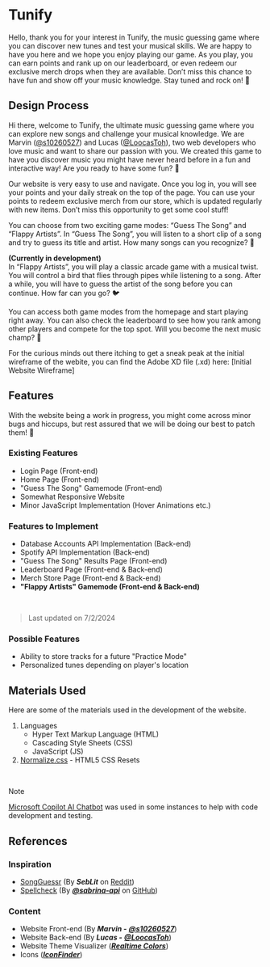 # Tunify

Hello, thank you for your interest in Tunify, the music guessing game where you can discover new tunes and test your musical skills. We are happy to have you here and we hope you enjoy playing our game. As you play, you can earn points and rank up on our leaderboard, or even redeem our exclusive merch drops when they are available. Don’t miss this chance to have fun and show off your music knowledge. Stay tuned and rock on! 🎸

## Design Process

Hi there, welcome to Tunify, the ultimate music guessing game where you can explore new songs and challenge your musical knowledge. We are Marvin ([@s10260527](https://github.com/s10260527)) and Lucas ([@LoocasToh](https://github.com/LoocasToh)), two web developers who love music and want to share our passion with you. We created this game to have you discover music you might have never heard before in a fun and interactive way! Are you ready to have some fun? 🎵

Our website is very easy to use and navigate. Once you log in, you will see your points and your daily streak on the top of the page. You can use your points to redeem exclusive merch from our store, which is updated regularly with new items. Don’t miss this opportunity to get some cool stuff!

You can choose from two exciting game modes: “Guess The Song” and “Flappy Artists”. In “Guess The Song”, you will listen to a short clip of a song and try to guess its title and artist. How many songs can you recognize? 🔎

**(Currently in development)**
<br>
In “Flappy Artists”, you will play a classic arcade game with a musical twist. You will control a bird that flies through pipes while listening to a song. After a while, you will have to guess the artist of the song before you can continue. How far can you go? 🐦

You can access both game modes from the homepage and start playing right away. You can also check the leaderboard to see how you rank among other players and compete for the top spot. Will you become the next music champ? 💪

For the curious minds out there itching to get a sneak peak at the initial wireframe of the webite, you can find the Adobe XD file (.xd) here: [Initial Website Wireframe]

## Features

With the website being a work in progress, you might come across minor bugs and hiccups, but rest assured that we will be doing our best to patch them! 🧰

### Existing Features
- Login Page (Front-end)
- Home Page (Front-end)
- "Guess The Song" Gamemode (Front-end)
- Somewhat Responsive Website
- Minor JavaScript Implementation (Hover Animations etc.)

### Features to Implement
- Database Accounts API Implementation (Back-end)
- Spotify API Implementation (Back-end)
- "Guess The Song" Results Page (Front-end)
- Leaderboard Page (Front-end & Back-end)
- Merch Store Page (Front-end & Back-end)
- **"Flappy Artists" Gamemode (Front-end & Back-end)**
<br>

> Last updated on 7/2/2024

### Possible Features
- Ability to store tracks for a future "Practice Mode"
- Personalized tunes depending on player's location

## Materials Used

Here are some of the materials used in the development of the website.

1. Languages
    - Hyper Text Markup Language (HTML)
    - Cascading Style Sheets (CSS)
    - JavaScript (JS)
2. [Normalize.css](https://necolas.github.io/normalize.css/) - HTML5 CSS Resets
<br>

> [!NOTE]
> [Microsoft Copilot AI Chatbot](https://copilot.microsoft.com/) was used in some instances to help with code development and testing.

## References

### Inspiration
- [SongGuessr](https://songuessr.naithcots.ovh/) (By ***SebLit*** on [Reddit](https://www.reddit.com/r/webdev/comments/15itrf7/showoff_saturday_songguessr_turn_your_spotify/))
- [Spellcheck](https://spellcheck.xyz/) (By [***@sabrina-api***](https://github.com/sabrina-aip) on [GitHub](https://github.com/sabrina-aip/spellcheck/tree/main))

### Content
- Website Front-end (By ***Marvin -*** [***@s10260527***](https://github.com/s10260527))
- Website Back-end (By ***Lucas -*** [***@LoocasToh***](https://github.com/LoocasToh))
- Website Theme Visualizer ([***Realtime Colors***](https://www.realtimecolors.com/?colors=e2effb-030c15-89c2ef-421494-a528e1&fonts=Gotham-Poppins))
- Icons ([***IconFinder***](https://www.iconfinder.com/))